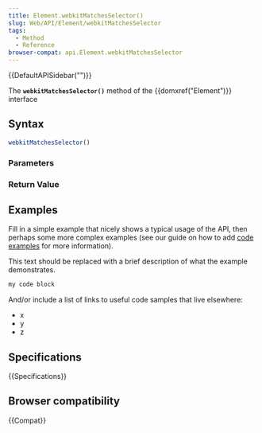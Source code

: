 ```yaml
---
title: Element.webkitMatchesSelector()
slug: Web/API/Element/webkitMatchesSelector
tags:
  - Method
  - Reference
browser-compat: api.Element.webkitMatchesSelector
---
```

{{DefaultAPISidebar("")}}

The **`webkitMatchesSelector()`** method of the {{domxref("Element")}} interface 

## Syntax

```js
webkitMatchesSelector()
```

### Parameters



### Return Value



## Examples

Fill in a simple example that nicely shows a typical usage of the API, then perhaps some more complex examples (see our guide on how to add [code examples](/en-US/docs/MDN/Contribute/Structures/Code_examples) for more information).

This text should be replaced with a brief description of what the example demonstrates.

```js
my code block
```

And/or include a list of links to useful code samples that live elsewhere:

*   x
*   y
*   z

## Specifications

{{Specifications}}

## Browser compatibility

{{Compat}}

